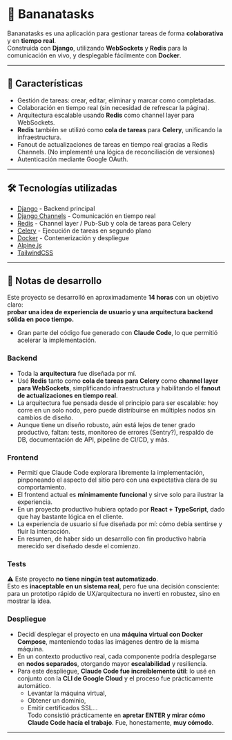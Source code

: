 # 🍌 Bananatasks

Bananatasks es una aplicación para gestionar tareas de forma **colaborativa** y en **tiempo real**.  
Construida con **Django**, utilizando **WebSockets** y **Redis** para la comunicación en vivo, y desplegable fácilmente con **Docker**.

---

## 🚀 Características

- Gestión de tareas: crear, editar, eliminar y marcar como completadas.  
- Colaboración en tiempo real (sin necesidad de refrescar la página).  
- Arquitectura escalable usando **Redis** como channel layer para WebSockets.  
- **Redis** también se utilizó como **cola de tareas** para **Celery**, unificando la infraestructura.  
- Fanout de actualizaciones de tareas en tiempo real gracias a Redis Channels. (No implementé una lógica de reconciliación de versiones)
- Autenticación mediante Google OAuth.

---

## 🛠️ Tecnologías utilizadas

- [Django](https://www.djangoproject.com/) - Backend principal  
- [Django Channels](https://channels.readthedocs.io/) - Comunicación en tiempo real  
- [Redis](https://redis.io/) - Channel layer / Pub-Sub y cola de tareas para Celery  
- [Celery](https://docs.celeryq.dev/) - Ejecución de tareas en segundo plano  
- [Docker](https://www.docker.com/) - Contenerización y despliegue  
- [Alpine.js](https://alpinejs.dev/)
- [TailwindCSS](https://tailwindcss.com/)

---

## 📝 Notas de desarrollo

Este proyecto se desarrolló en aproximadamente **14 horas** con un objetivo claro:  
**probar una idea de experiencia de usuario y una arquitectura backend sólida en poco tiempo.**


- Gran parte del código fue generado con **Claude Code**, lo que permitió acelerar la implementación.

### Backend
- Toda la **arquitectura** fue diseñada por mí.  
- Usé **Redis** tanto como **cola de tareas para Celery** como **channel layer para WebSockets**, simplificando infraestructura y habilitando el **fanout de actualizaciones en tiempo real**.  
- La arquitectura fue pensada desde el principio para ser escalable: hoy corre en un solo nodo, pero puede distribuirse en múltiples nodos sin cambios de diseño.
- Aunque tiene un diseño robusto, aún está lejos de tener grado productivo, faltan: tests, monitoreo de errores (Sentry?), respaldo de DB, documentación de API, pipeline de CI/CD, y más.

### Frontend
- Permití que Claude Code explorara libremente la implementación, pinponeando el aspecto del sitio pero con una expectativa clara de su comportamiento.
- El frontend actual es **mínimamente funcional** y sirve solo para ilustrar la experiencia.  
- En un proyecto productivo hubiera optado por **React + TypeScript**, dado que hay bastante lógica en el cliente.  
- La experiencia de usuario sí fue diseñada por mí: cómo debía sentirse y fluir la interacción.
- En resumen, de haber sido un desarrollo con fin productivo habría merecido ser diseñado desde el comienzo.

### Tests
⚠️ Este proyecto **no tiene ningún test automatizado**.  
Esto es **inaceptable en un sistema real**, pero fue una decisión consciente:  
para un prototipo rápido de UX/arquitectura no invertí en robustez, sino en mostrar la idea.

### Despliegue
- Decidí desplegar el proyecto en una **máquina virtual con Docker Compose**, manteniendo todas las imágenes dentro de la misma máquina.  
- En un contexto productivo real, cada componente podría desplegarse en **nodos separados**, otorgando mayor **escalabilidad** y resiliencia.  
- Para este despliegue, **Claude Code fue increíblemente útil**: lo usé en conjunto con la **CLI de Google Cloud** y el proceso fue prácticamente automático.  
  - Levantar la máquina virtual,  
  - Obtener un dominio,  
  - Emitir certificados SSL…  
  Todo consistió prácticamente en **apretar ENTER y mirar cómo Claude Code hacía el trabajo**. Fue, honestamente, **muy cómodo**.  

---
